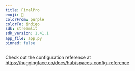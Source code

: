 ```yaml
---
title: FinalPro
emoji: 🚀
colorFrom: purple
colorTo: indigo
sdk: streamlit
sdk_version: 1.41.1
app_file: app.py
pinned: false
---
```


Check out the configuration reference at https://huggingface.co/docs/hub/spaces-config-reference
